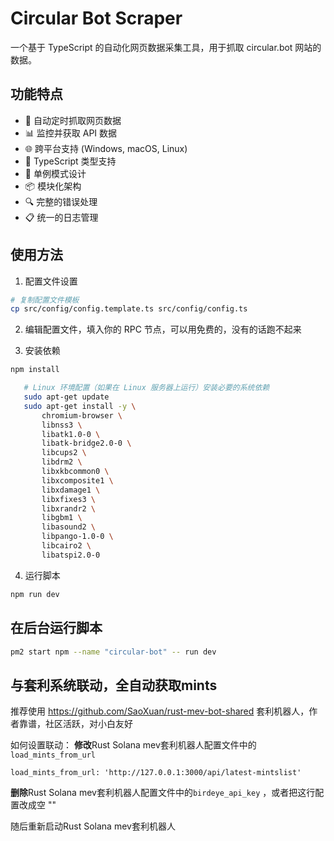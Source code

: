 # Circular Bot Scraper

一个基于 TypeScript 的自动化网页数据采集工具，用于抓取 circular.bot 网站的数据。

## 功能特点

- 🔄 自动定时抓取网页数据
- 📊 监控并获取 API 数据
- 🌐 跨平台支持 (Windows, macOS, Linux)
- 📝 TypeScript 类型支持
- 🎯 单例模式设计
- 📦 模块化架构
- 🔍 完整的错误处理
- 📋 统一的日志管理

## 使用方法

1. 配置文件设置

```bash
# 复制配置文件模板
cp src/config/config.template.ts src/config/config.ts
```

2. 编辑配置文件，填入你的 RPC 节点，可以用免费的，没有的话跑不起来

3. 安装依赖

```bash
npm install
```

```bash
   # Linux 环境配置（如果在 Linux 服务器上运行）安装必要的系统依赖
   sudo apt-get update
   sudo apt-get install -y \
       chromium-browser \
       libnss3 \
       libatk1.0-0 \
       libatk-bridge2.0-0 \
       libcups2 \
       libdrm2 \
       libxkbcommon0 \
       libxcomposite1 \
       libxdamage1 \
       libxfixes3 \
       libxrandr2 \
       libgbm1 \
       libasound2 \
       libpango-1.0-0 \
       libcairo2 \
       libatspi2.0-0
```

4. 运行脚本

```bash
npm run dev
```

## 在后台运行脚本

```bash
pm2 start npm --name "circular-bot" -- run dev
```

## 与套利系统联动，全自动获取mints
推荐使用 https://github.com/SaoXuan/rust-mev-bot-shared 套利机器人，作者靠谱，社区活跃，对小白友好

如何设置联动：
**修改**Rust Solana mev套利机器人配置文件中的`load_mints_from_url`
```
load_mints_from_url: 'http://127.0.0.1:3000/api/latest-mintslist'
```
**删除**Rust Solana mev套利机器人配置文件中的`birdeye_api_key` ，或者把这行配置改成空 ""

随后重新启动Rust Solana mev套利机器人
